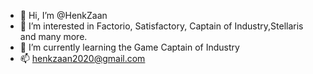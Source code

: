 - 👋 Hi, I’m @HenkZaan
- 👀 I’m interested in Factorio, Satisfactory, Captain of Industry,Stellaris and many more.
- 🌱 I’m currently learning the Game Captain of Industry
- 📫 henkzaan2020@gmail.com

<!---
HenkZaan/HenkZaan is a ✨ special ✨ repository because its `README.md` (this file) appears on your GitHub profile.
You can click the Preview link to take a look at your changes.
--->
